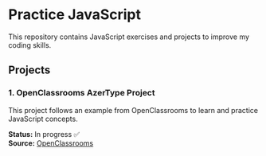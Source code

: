 # Practice JavaScript

This repository contains JavaScript exercises and projects to improve my coding skills.

## Projects

### 1. OpenClassrooms AzerType Project  
This project follows an example from OpenClassrooms to learn and practice JavaScript concepts.

**Status:** In progress ✅  
**Source:** [OpenClassrooms]([https://openclassrooms.com/](https://openclassrooms.com/fr/courses/7696886-apprenez-a-programmer-avec-javascript)) 
